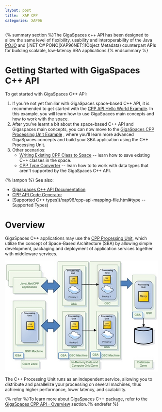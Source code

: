 ```yaml
---
layout: post
title:  XAP CPP
categories: XAP96
---
```


{% summary section %}The GigaSpaces c++ API has been designed to allow the same level of flexibility, usability and interoperability of the Java [POJO](/xap96/pojo-support.html) and [.NET C# PONO|XAP96NET:](Object Metadata) counterpart APIs for building scalable, low-latency SBA applications.{% endsummary %}

# Getting Started with GigaSpaces C++ API

To get started with GigaSpaces C++ API:

1. If you're not yet familiar with GigaSpaces space-based C++ API, it is recommended to get started with the [CPP API Hello World Example](/xap96/cpp-api-hello-world-example.html). In this example, you will learn how to use GigaSpaces main concepts and how to work with the space.
1. After you've learnt a bit about the space-based C++ API and Gigaspaces main concepts, you can now move to the [GigaSpaces CPP Processing Unit Example](/xap96/gigaspaces-cpp-processing-unit-example.html) , where you'll learn more advanced GigaSpaces concepts and build your SBA application using the C++ Processing Unit.
1. Other scenarios:
    - [Writing Existing CPP Class to Space](/xap96/writing-existing-cpp-class-to-space.html) -- learn how to save existing C++ classes in the space.
    - [CPP Type Converter](/xap96/cpp-type-converter.html) -- learn how to to work with data types that aren't supported by the GigaSpaces C++ API.

{% lampon %} See also:

- [Gigaspaces C++ API Documentation](http://www.gigaspaces.com/docs/cppdocs9.5/annotated.html)
- [CPP API Code Generator](/xap96/cpp-api-code-generator.html)
- [Supported C++ types](/xap96/cpp-api-mapping-file.html#type -- Supported Types)

# Overview

GigaSpaces C++ applications may use the [CPP Processing Unit](/xap96/cpp-processing-unit.html), which utilize the concept of Space-Based Architecture (SBA) by allowing simple development, packaging and deployment of application services together with middleware services.

![cpp-SBA-system-archi.jpg](/attachment_files/cpp-SBA-system-archi.jpg)

The C++ Processing Unit runs as an independent service, allowing you to distribute and parallelize your processing on several machines, thus achieving higher performance, lower latency, and scalability.

{% refer %}To learn more about GigaSpaces C++ package, refer to the [GigaSpaces CPP API - Overview](/xap96/gigaspaces-cpp-api---overview.html) section.{% endrefer %}
